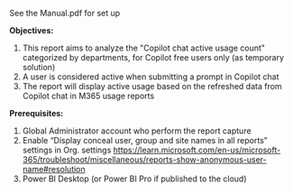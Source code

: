 See the Manual.pdf for set up

**Objectives:**
1. This report aims to analyze the "Copilot chat active usage count" categorized by departments, for Copilot free users only (as temporary solution)
2. A user is considered active when submitting a prompt in Copilot chat
3. The report will display active usage based on the refreshed data from Copilot chat in M365 usage reports

**Prerequisites:**
1. Global Administrator account who perform the report capture
2. Enable “Display conceal user, group and site names in all reports” settings in Org. settings 
https://learn.microsoft.com/en-us/microsoft-365/troubleshoot/miscellaneous/reports-show-anonymous-user-name#resolution
3. Power BI Desktop (or Power BI Pro if published to the cloud)
